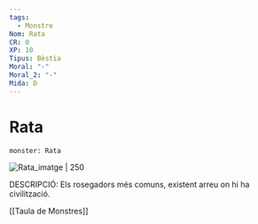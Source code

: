 ```yaml
---
tags:
  - Monstre
Nom: Rata
CR: 0
XP: 10
Tipus: Bèstia
Moral: "-"
Moral_2: "-"
Mida: D
---
```

# Rata

```statblock
monster: Rata
```

![Rata_imatge | 250](https://www.dandwiki.com/w/images/8/8b/Rat.png)

DESCRIPCIÓ: 
Els rosegadors més comuns, existent arreu on hi ha civilització.

[[Taula de Monstres]]